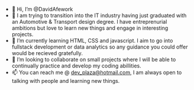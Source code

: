 - 👋 Hi, I’m @DavidAfework
- 👀 I am trying to transition into the IT industry having just graduated with an Automotive & Transport design degree. I have entreprenurial ambitions but love to learn new things and engage in interesting projects.
- 🌱 I’m currently learning HTML, CSS and javascript. I aim to go into fullstack development or data analytics so any guidance you could offer would be recieved gratefully. 
- 💞️ I’m looking to collaborate on small projects where I will be able to continually practice and develop my coding abillities.
- 📫 You can reach me @ dev_plaza@hotmail.com, I am always open to talking with people and learning new things.

<!---
DavidAfework/DavidAfework is a ✨ special ✨ repository because its `README.md` (this file) appears on your GitHub profile.
You can click the Preview link to take a look at your changes.
--->
